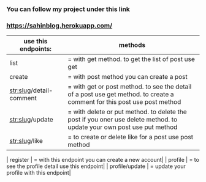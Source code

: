 ### You can follow my project under this link
### https://sahinblog.herokuapp.com/
| use this endpoints:| methods |
| ------------------------------------------------------------------------------------------------------------------------ | ----------- |
| list | = with get  method. to get the list of post use get| 
| create | = with post method you can create a post| 
| <str:slug>/detail-comment | = with get or post method. to see the detail of a post use get method. to create a comment for this post use post method| 
| <str:slug>/update | = with delete or put method. to delete the post if you oner use delete method. to update your own post use put method| 
| <str:slug>/like | = to create or delete like for a post use post method| 

| register | = with this endpoint you can create a new account| 
| profile | = to see the profile detail use this endpoint| 
| profile/update | = update your profile with this endpoint| 
